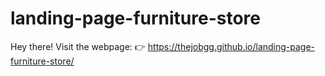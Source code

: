 # landing-page-furniture-store
Hey there!
Visit the webpage:
  👉 https://thejobgg.github.io/landing-page-furniture-store/
